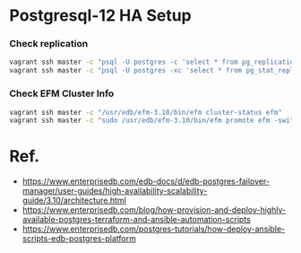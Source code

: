 # Postgresql-12 HA Setup

### Check replication
```bash
vagrant ssh master -c "psql -U postgres -c 'select * from pg_replication_slots;'"
vagrant ssh master -c "psql -U postgres -xc 'select * from pg_stat_replication' "
```
### Check EFM Cluster Info
```bash
vagrant ssh master -c "/usr/edb/efm-3.10/bin/efm cluster-status efm"
vagrant ssh master -c "sudo /usr/edb/efm-3.10/bin/efm promote efm -switchover"
```



# Ref.
- https://www.enterprisedb.com/edb-docs/d/edb-postgres-failover-manager/user-guides/high-availability-scalability-guide/3.10/architecture.html
- https://www.enterprisedb.com/blog/how-provision-and-deploy-highly-available-postgres-terraform-and-ansible-automation-scripts
- https://www.enterprisedb.com/postgres-tutorials/how-deploy-ansible-scripts-edb-postgres-platform